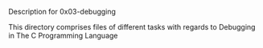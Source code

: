 Description for 0x03-debugging

This directory comprises files of different tasks with regards to Debugging in The C Programming Language
